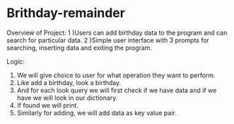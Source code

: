 # Brithday-remainder
Overview of Project:
1 )Users can add birthday data to the program and can search for particular data.
2 )Simple user interface with 3 prompts for searching, inserting data and exiting the program.

Logic:
1. We will give choice to user for what operation they want to perform.
2. Like add a birthday, look a birthday.
3. And for each look query we will first check if we have data and if we have
    we will look in our dictionary.
4. If found we will print.
5. Similarly for adding, we will add data as key value pair.
